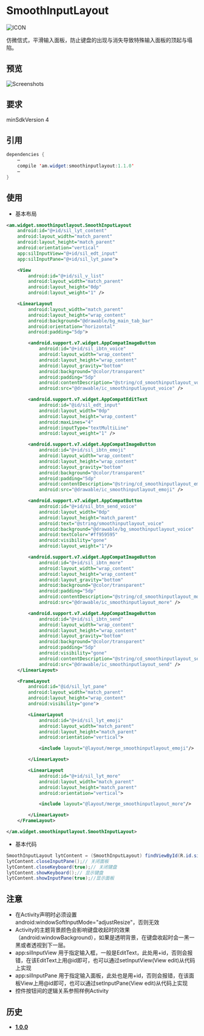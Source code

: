 # SmoothInputLayout
![ICON](https://raw.githubusercontent.com/AlexMofer/ProjectX/master/smoothinputlayout/icon.png)

仿微信式，平滑输入面板，防止键盘的出现与消失导致特殊输入面板的顶起与塌陷。
## 预览
![Screenshots](https://raw.githubusercontent.com/AlexMofer/ProjectX/master/smoothinputlayout/screenshots.gif)
## 要求
minSdkVersion 4
## 引用
```java
dependencies {
    ⋯
    compile 'am.widget:smoothinputlayout:1.1.0'
    ⋯
}
```
## 使用
- 基本布局
```xml
<am.widget.smoothinputlayout.SmoothInputLayout
    android:id="@+id/sil_lyt_content"
    android:layout_width="match_parent"
    android:layout_height="match_parent"
    android:orientation="vertical"
    app:silInputView="@+id/sil_edt_input"
    app:silInputPane="@+id/sil_lyt_pane">

    <View
        android:id="@+id/sil_v_list"
        android:layout_width="match_parent"
        android:layout_height="0dp"
        android:layout_weight="1" />

    <LinearLayout
        android:layout_width="match_parent"
        android:layout_height="wrap_content"
        android:background="@drawable/bg_main_tab_bar"
        android:orientation="horizontal"
        android:padding="5dp">

        <android.support.v7.widget.AppCompatImageButton
            android:id="@+id/sil_ibtn_voice"
            android:layout_width="wrap_content"
            android:layout_height="wrap_content"
            android:layout_gravity="bottom"
            android:background="@color/transparent"
            android:padding="5dp"
            android:contentDescription="@string/cd_smoothinputlayout_voice"
            android:src="@drawable/ic_smoothinputlayout_voice" />

        <android.support.v7.widget.AppCompatEditText
            android:id="@id/sil_edt_input"
            android:layout_width="0dp"
            android:layout_height="wrap_content"
            android:maxLines="4"
            android:inputType="textMultiLine"
            android:layout_weight="1" />

        <android.support.v7.widget.AppCompatImageButton
            android:id="@+id/sil_ibtn_emoji"
            android:layout_width="wrap_content"
            android:layout_height="wrap_content"
            android:layout_gravity="bottom"
            android:background="@color/transparent"
            android:padding="5dp"
            android:contentDescription="@string/cd_smoothinputlayout_emoji"
            android:src="@drawable/ic_smoothinputlayout_emoji" />

        <android.support.v7.widget.AppCompatButton
            android:id="@+id/sil_btn_send_voice"
            android:layout_width="0dp"
            android:layout_height="match_parent"
            android:text="@string/smoothinputlayout_voice"
            android:background="@drawable/bg_smoothinputlayout_voice"
            android:textColor="#ff959595"
            android:visibility="gone"
            android:layout_weight="1"/>

        <android.support.v7.widget.AppCompatImageButton
            android:id="@+id/sil_ibtn_more"
            android:layout_width="wrap_content"
            android:layout_height="wrap_content"
            android:layout_gravity="bottom"
            android:background="@color/transparent"
            android:padding="5dp"
            android:contentDescription="@string/cd_smoothinputlayout_more"
            android:src="@drawable/ic_smoothinputlayout_more" />

        <android.support.v7.widget.AppCompatImageButton
            android:id="@+id/sil_ibtn_send"
            android:layout_width="wrap_content"
            android:layout_height="wrap_content"
            android:layout_gravity="bottom"
            android:background="@color/transparent"
            android:padding="5dp"
            android:visibility="gone"
            android:contentDescription="@string/cd_smoothinputlayout_send"
            android:src="@drawable/ic_smoothinputlayout_send" />
    </LinearLayout>

    <FrameLayout
        android:id="@id/sil_lyt_pane"
        android:layout_width="match_parent"
        android:layout_height="wrap_content"
        android:visibility="gone">

        <LinearLayout
            android:id="@+id/sil_lyt_emoji"
            android:layout_width="match_parent"
            android:layout_height="match_parent"
            android:orientation="vertical">

            <include layout="@layout/merge_smoothinputlayout_emoji"/>

        </LinearLayout>

        <LinearLayout
            android:id="@+id/sil_lyt_more"
            android:layout_width="match_parent"
            android:layout_height="match_parent"
            android:orientation="vertical">

            <include layout="@layout/merge_smoothinputlayout_more"/>

        </LinearLayout>
    </FrameLayout>

</am.widget.smoothinputlayout.SmoothInputLayout>
```
- 基本代码
```java
SmoothInputLayout lytContent = (SmoothInputLayout) findViewById(R.id.sil_lyt_content);
lytContent.closeInputPane();// 关闭面板
lytContent.closeKeyboard(true);// 关闭键盘
lytContent.showKeyboard();// 显示键盘
lytContent.showInputPane(true);//显示面板
```
## 注意
- 在Activity声明时必须设置android:windowSoftInputMode="adjustResize"，否则无效
- Activity的主题背景颜色会影响键盘收起时的效果（android:windowBackground），如果是透明背景，在键盘收起时会一黑一黑或者透视到下一层。
- app:silInputView 用于指定输入框，一般是EditText，此处用+id，否则会报错，在该EditText上用@id即可，也可以通过setInputView(View edit)从代码上实现
- app:silInputPane 用于指定输入面板，此处也是用+id，否则会报错，在该面板View上用@id即可，也可以通过setInputPane(View edit)从代码上实现
- 控件按钮间的逻辑关系参照样例Activity
## 历史
- [**1.0.0**](https://bintray.com/alexmofer/maven/SmoothInputLayout/1.0.0)
